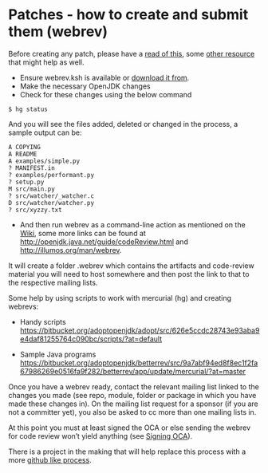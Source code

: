 # Patches - how to create and submit them (webrev)

Before creating any patch, please have a [read of this](http://openjdk.java.net/contribute/), some [other resource](http://events.linuxfoundation.org/sites/events/files/slides/Bird-Successful-Engagement-with-Open-Source-Communities.pdf) that might help as well.

* Ensure webrev.ksh is available or [download it from](http://hg.openjdk.java.net/code-tools/webrev/raw-file/tip/webrev.ksh).
* Make the necessary OpenJDK changes
* Check for these changes using the below command

```
$ hg status
```

And you will see the files added, deleted or changed in the process, a sample output can be:

```
A COPYING
A README
A examples/simple.py
? MANIFEST.in
? examples/performant.py
? setup.py
M src/main.py
? src/watcher/_watcher.c
D src/watcher/watcher.py
? src/xyzzy.txt
```
* And then run webrev as a command-line action as mentioned on the [Wiki](http://openjdk.java.net/guide/webrevHelp.html), some more links can be found at  http://openjdk.java.net/guide/codeReview.html and http://illumos.org/man/webrev.

It will create a folder .webrev which contains the artifacts and code-review material you will need to host somewhere and then post the link to that to the respective mailing lists.

Some help by using scripts to work with mercurial (hg) and creating webrevs:

* Handy scripts https://bitbucket.org/adoptopenjdk/adopt/src/626e5ccdc28743e93aba9e4daf81255764c090bc/scripts/?at=default

* Sample Java programs
https://bitbucket.org/adoptopenjdk/betterrev/src/9a7abf94ed8f8ec1f2fa67986269e0516fa9f282/betterrev/app/update/mercurial/?at=master

Once you have a webrev ready, contact the relevant mailing list linked to the changes you made (see repo, module, folder or package in which you have made these changes in). On the mailing list request for a sponsor (if you are not a committer yet), you also be asked to cc more than one mailing lists in.

At this point you must at least signed the OCA or else sending the webrev for code review won’t yield anything (see [Signing OCA](../adopt-openjdk-getting-started/about_oca_-_signing_the_oca.md)).

There is a project in the making that will help replace this process with a more [github like process](https://bitbucket.org/adoptopenjdk/betterrev).